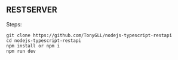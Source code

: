 ## RESTSERVER

Steps:

```
git clone https://github.com/TonyGLL/nodejs-typescript-restapi
cd nodejs-typescript-restapi
npm install or npm i
npm run dev
```
